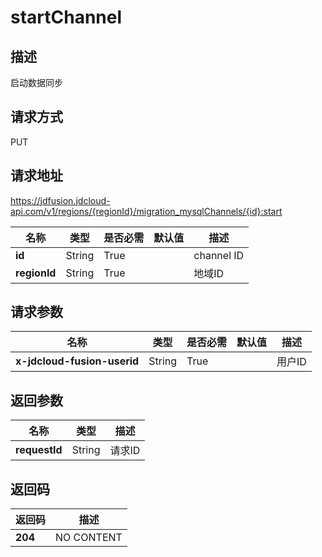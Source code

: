 # startChannel


## 描述
启动数据同步

## 请求方式
PUT

## 请求地址
https://jdfusion.jdcloud-api.com/v1/regions/{regionId}/migration_mysqlChannels/{id}:start

|名称|类型|是否必需|默认值|描述|
|---|---|---|---|---|
|**id**|String|True| |channel ID|
|**regionId**|String|True| |地域ID|

## 请求参数
|名称|类型|是否必需|默认值|描述|
|---|---|---|---|---|
|**x-jdcloud-fusion-userid**|String|True| |用户ID|


## 返回参数
|名称|类型|描述|
|---|---|---|
|**requestId**|String|请求ID|


## 返回码
|返回码|描述|
|---|---|
|**204**|NO CONTENT|
